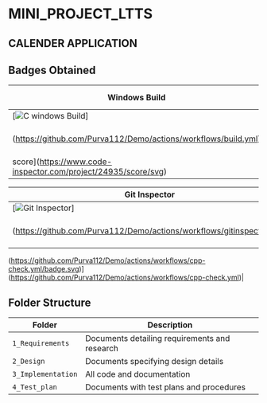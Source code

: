 # MINI_PROJECT_LTTS

## CALENDER APPLICATION


## Badges Obtained

|Windows Build|Code Grade|Code Quality|
|-------------|----------|------------|
|[![C windows Build](https://github.com/Purva112/Demo/actions/workflows/build.yml/badge.svg)]
(https://github.com/Purva112/Demo/actions/workflows/build.yml)|![Quality Batch](https://www.code-inspector.com/project/24935/status/svg)|![code quality 
score](https://www.code-inspector.com/project/24935/score/svg)|

|Git Inspector|cppcheck|
|-------------|--------|
|[![Git Inspector](https://github.com/Purva112/Demo/actions/workflows/gitinspector.yml/badge.svg)]
(https://github.com/Purva112/Demo/actions/workflows/gitinspector.yml)|[![cppcheck-action]
(https://github.com/Purva112/Demo/actions/workflows/cpp-check.yml/badge.svg)]
(https://github.com/Purva112/Demo/actions/workflows/cpp-check.yml)|


## Folder Structure
Folder             | Description
-------------------| -----------------------------------------
`1_Requirements`   | Documents detailing requirements and research
`2_Design`         | Documents specifying design details
`3_Implementation` | All code and documentation
`4_Test_plan`      | Documents with test plans and procedures


